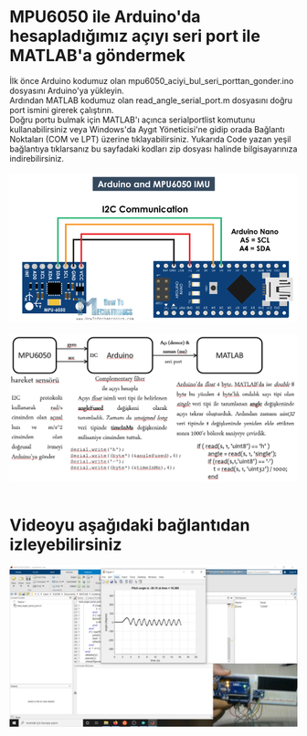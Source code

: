 # MPU6050 ile Arduino'da hesapladığımız açıyı seri port ile MATLAB'a göndermek
İlk önce Arduino kodumuz olan mpu6050_aciyi_bul_seri_porttan_gonder.ino dosyasını Arduino'ya yükleyin.<br> 
Ardından MATLAB kodumuz olan read_angle_serial_port.m dosyasını doğru port ismini girerek çalıştırın.<br> 
Doğru portu bulmak için MATLAB'ı açınca serialportlist komutunu kullanabilirsiniz veya Windows'da Aygıt Yöneticisi'ne gidip orada Bağlantı Noktaları (COM ve LPT) üzerine tıklayabilirsiniz. 
Yukarıda Code yazan yeşil bağlantıya tıklarsanız bu sayfadaki kodları zip dosyası halinde bilgisayarınıza indirebilirsiniz. </br></br>
![arduino and mpu6050 connections](Arduino-and-MPU6050-Circuit-Diagram.png) </br></br>
![work flow](workflow.PNG) </br></br>
# Videoyu aşağıdaki bağlantıdan izleyebilirsiniz 
[![IMAGE ALT TEXT HERE](thumbnail.jpg)](https://www.youtube.com/watch?v=B2S7VlqK_-Q)</br></br>
